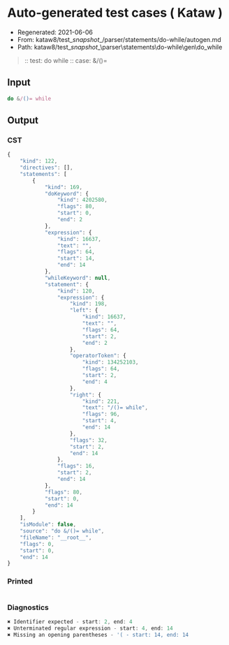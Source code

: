 # Auto-generated test cases ( Kataw )
- Regenerated: 2021-06-06
- From: kataw8/test\__snapshot__/parser/statements/do-while/autogen.md
- Path: kataw8/test\__snapshot__\parser\statements\do-while\gen\do_while
> :: test: do while
> :: case: &/()=
## Input

`````js
do &/()= while
`````
## Output

### CST

```javascript
{
    "kind": 122,
    "directives": [],
    "statements": [
        {
            "kind": 169,
            "doKeyword": {
                "kind": 4202580,
                "flags": 80,
                "start": 0,
                "end": 2
            },
            "expression": {
                "kind": 16637,
                "text": "",
                "flags": 64,
                "start": 14,
                "end": 14
            },
            "whileKeyword": null,
            "statement": {
                "kind": 120,
                "expression": {
                    "kind": 198,
                    "left": {
                        "kind": 16637,
                        "text": "",
                        "flags": 64,
                        "start": 2,
                        "end": 2
                    },
                    "operatorToken": {
                        "kind": 134252103,
                        "flags": 64,
                        "start": 2,
                        "end": 4
                    },
                    "right": {
                        "kind": 221,
                        "text": "/()= while",
                        "flags": 96,
                        "start": 4,
                        "end": 14
                    },
                    "flags": 32,
                    "start": 2,
                    "end": 14
                },
                "flags": 16,
                "start": 2,
                "end": 14
            },
            "flags": 80,
            "start": 0,
            "end": 14
        }
    ],
    "isModule": false,
    "source": "do &/()= while",
    "fileName": "__root__",
    "flags": 0,
    "start": 0,
    "end": 14
}
```

### Printed

```javascript

```

### Diagnostics

```javascript
✖ Identifier expected - start: 2, end: 4
✖ Unterminated regular expression - start: 4, end: 14
✖ Missing an opening parentheses - '( - start: 14, end: 14

```

